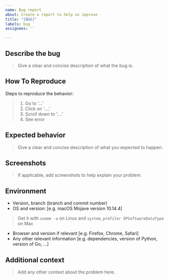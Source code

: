```yaml
---
name: Bug report
about: Create a report to help us improve
title: "[BUG]"
labels: bug
assignees: ''

---
```


## Describe the bug

> Give a clear and concise description of what the bug is.

## How To Reproduce

Steps to reproduce the behavior:

> 1. Go to '...'
> 2. Click on '....'
> 3. Scroll down to '....'
> 4. See error

## Expected behavior

> Give a clear and concise description of what you expected to happen.

## Screenshots

> If applicable, add screenshots to help explain your problem.

## Environment

- Version, branch (branch and commit number)
- OS and version: [e.g. macOS Mojave version 10.14.4]

> Get it with `uname -a` on Linux and `system_profiler SPSoftwareDataType` on Mac

- Browser and version if relevant [e.g. Firefox, Chrome, Safari]
- Any other relevant information [e.g. dependencies, version of Python, version of Go, ...]

## Additional context

> Add any other context about the problem here.
